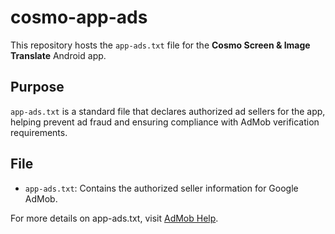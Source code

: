 # cosmo-app-ads

This repository hosts the `app-ads.txt` file for the **Cosmo Screen & Image Translate** Android app.

## Purpose
`app-ads.txt` is a standard file that declares authorized ad sellers for the app, helping prevent ad fraud and ensuring compliance with AdMob verification requirements.

## File
- `app-ads.txt`: Contains the authorized seller information for Google AdMob.

For more details on app-ads.txt, visit [AdMob Help](https://support.google.com/admob/answer/9363762).
